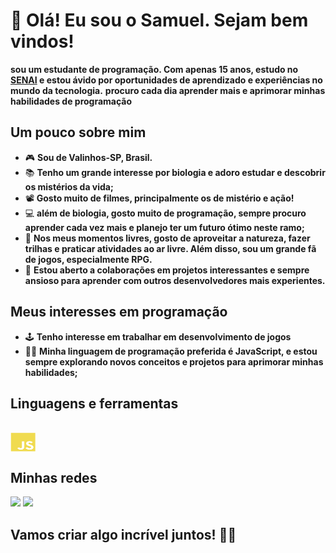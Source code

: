 # 👋 Olá! Eu sou o Samuel. Sejam bem vindos! 
**sou um estudante de programação. Com apenas 15 anos, estudo no [SENAI](https://www.portaldaindustria.com.br/senai/) e estou ávido por oportunidades de aprendizado e experiências no mundo da tecnologia.**
**procuro cada dia aprender mais e aprimorar minhas habilidades de programação**

## Um pouco sobre mim 
* 🎮 **Sou de Valinhos-SP, Brasil.**
* 📚 **Tenho um grande interesse por biologia e adoro estudar e descobrir os mistérios da vida;**
* 📽 **Gosto muito de filmes, principalmente os de mistério e ação!**
* 💻 **além de biologia, gosto muito de programação, sempre procuro aprender cada vez mais e planejo ter um futuro ótimo neste ramo;**
* 🌿 **Nos meus momentos livres, gosto de aproveitar a natureza, fazer trilhas e praticar atividades ao ar livre. Além disso, sou um grande fã de jogos, especialmente RPG.**
* 🤝 **Estou aberto a colaborações em projetos interessantes e sempre ansioso para aprender com outros desenvolvedores mais experientes.**

## Meus interesses em programação
* 🕹 **Tenho interesse em trabalhar em desenvolvimento de jogos**
* 👨‍💻 **Minha linguagem de programação preferida é JavaScript, e estou sempre explorando novos conceitos e projetos para aprimorar minhas habilidades;**
  


## Linguagens e ferramentas
<div style="display: inline_block"><br>
  <img align="center" alt="Rafa-Js" height="30" width="40" src="https://raw.githubusercontent.com/devicons/devicon/master/icons/javascript/javascript-plain.svg">
</div>

## Minhas redes

<div> 
  <a href="https://www.instagram.com/s.brag4?igsh=eXh3cXVkMXg2dHN3" target="_blank"><img src="https://img.shields.io/badge/-Instagram-%23E4405F?style=for-the-badge&logo=instagram&logoColor=white" target="_blank"></a>
  <a href = "mailto:samuelbraga.tds2.senai@gmail.com"><img src="https://img.shields.io/badge/-Gmail-%23333?style=for-the-badge&logo=gmail&logoColor=white" target="_blank"></a>  
</div>

## **Vamos criar algo incrível juntos! 💬🚀**
